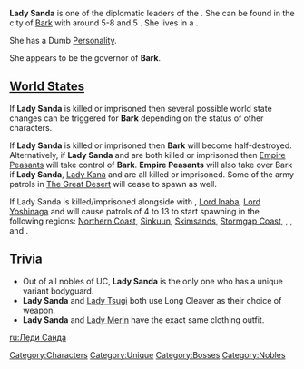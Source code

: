 **Lady Sanda** is one of the diplomatic leaders of the [](02%20-%20Projects%20&%20Wikis/Kenshi/Kenshi%20Wiki/Kenshi%20Wiki%20Template/United_Cities.md). She can be found in the city of
[Bark](Bark.md "wikilink") with around 5-8 [](Sanda's_Noble_Guard.md) and 5 [](Empire_Noble_Guard_Hooded.md). She lives in a [](Noble_House.md).

She has a Dumb [Personality](Personality.md "wikilink").

She appears to be the governor of **Bark**.

## [World States](World_States.md "wikilink")

If **Lady Sanda** is killed or imprisoned then several possible world
state changes can be triggered for **Bark** depending on the status of
other characters.

If **Lady Sanda** is killed or imprisoned then **Bark** will become
half-destroyed. Alternatively, if **Lady Sanda** and [](Emperor_Tengu.md) are both killed or imprisoned then
[Empire Peasants](02%20-%20Projects%20&%20Wikis/Kenshi/Kenshi%20Wiki/Kenshi%20Wiki%20Template/Empire_Peasants.md "wikilink") will take control of
**Bark**. **Empire Peasants** will also take over Bark if **Lady
Sanda**, [Lady Kana](Lady_Kana.md "wikilink") and [](Slave_Master_Wada.md) are all killed or imprisoned. Some
of the army patrols in [The Great Desert](The_Great_Desert.md "wikilink")
will cease to spawn as well.

If Lady Sanda is killed/imprisoned alongside with [](Emperor_Tengu.md), [Lord Inaba](Lord_Inaba.md "wikilink"),
[Lord Yoshinaga](Lord_Yoshinaga.md "wikilink") and [](Lord_Nagata.md) will cause patrols of 4 to 13 [](Samurai_Rogue.md) to start spawning in the following
regions: [Northern Coast](Northern_Coast.md "wikilink"),
[Sinkuun](Sinkuun.md "wikilink"), [Skimsands](Skimsands.md "wikilink"),
[Stormgap Coast](Stormgap_Coast.md "wikilink"), [](The_Eye.md), [](The_Great_Desert.md), and [](The_Outlands.md).

## Trivia

- Out of all nobles of UC, **Lady Sanda** is the only one who has a
  unique variant bodyguard.
- **Lady Sanda** and [Lady Tsugi](Lady_Tsugi.md "wikilink") both use Long
  Cleaver as their choice of weapon.
- **Lady Sanda** and [Lady Merin](Lady_Merin.md "wikilink") have the exact
  same clothing outfit.

[ru:Леди Санда](ru:Леди_Санда "wikilink")

[Category:Characters](Category:Characters "wikilink")
[Category:Unique](Category:Unique "wikilink")
[Category:Bosses](Category:Bosses "wikilink")
[Category:Nobles](Category:Nobles "wikilink")
